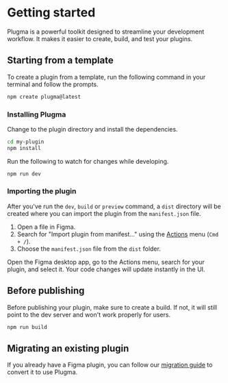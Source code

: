 # Getting started

Plugma is a powerful toolkit designed to streamline your development workflow. It makes it easier to create, build, and test your plugins.

<!-- ## Prerequisites

Before you start, ensure you have [Node.js](https://nodejs.org/en) and the [Figma desktop app](https://www.figma.com/downloads/) installed. These tools are essential for developing plugins. -->

## Starting from a template

To create a plugin from a template, run the following command in your terminal and follow the prompts.

```bash
npm create plugma@latest
```

### Installing Plugma

Change to the plugin directory and install the dependencies.

```bash
cd my-plugin
npm install
```

Run the following to watch for changes while developing.

```bash
npm run dev
```

### Importing the plugin

After you've run the `dev`, `build` or `preview` command, a `dist` directory will be created where you can import the plugin from the `manifest.json` file.

1. Open a file in Figma.
2. Search for "Import plugin from manifest..." using the [Actions](https://help.figma.com/hc/en-us/articles/23570416033943-Use-the-actions-menu-in-Figma-Design) menu (`Cmd + /`).
3. Choose the `manifest.json` file from the `dist` folder.

Open the Figma desktop app, go to the Actions menu, search for your plugin, and select it. Your code changes will update instantly in the UI.

## Before publishing

Before publishing your plugin, make sure to create a build. If not, it will still point to the dev server and won't work properly for users.

```bash
npm run build
```

## Migrating an existing plugin

If you already have a Figma plugin, you can follow our [migration guide](./migrating-an-existing-plugin) to convert it to use Plugma.
